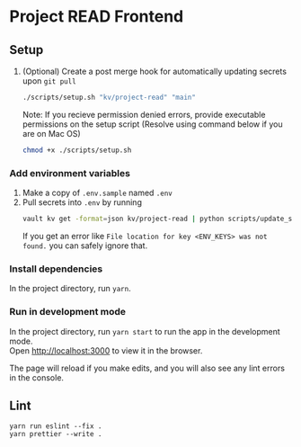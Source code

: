 # Project READ Frontend

## Setup

1. (Optional) Create a post merge hook for automatically updating secrets upon `git pull`
   ```bash
   ./scripts/setup.sh "kv/project-read" "main"
   ```
   Note: If you recieve permission denied errors, provide executable permissions on the setup script (Resolve using command below if you are on Mac OS)
   ```bash
   chmod +x ./scripts/setup.sh
   ```

### Add environment variables

1. Make a copy of `.env.sample` named `.env`
2. Pull secrets into `.env` by running
   ```bash
   vault kv get -format=json kv/project-read | python scripts/update_secret_files.py
   ```
   If you get an error like `File location for key <ENV_KEYS> was not found.` you can safely ignore that.

### Install dependencies

In the project directory, run `yarn`.

### Run in development mode

In the project directory, run `yarn start` to run the app in the development mode.\
Open [http://localhost:3000](http://localhost:3000) to view it in the browser.

The page will reload if you make edits, and you will also see any lint errors in the console.

## Lint

```
yarn run eslint --fix .
yarn prettier --write .
```
